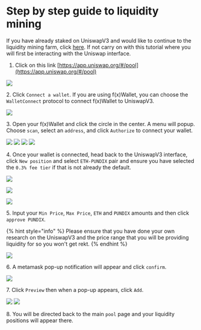 # Step by step guide to liquidity mining

If you have already staked on UniswapV3 and would like to continue to the liquidity mining farm, click [here](./). If not carry on with this tutorial where you will first be interacting with the Uniswap interface.

1. Click on this link [https://app.uniswap.org/#/pool](https://app.uniswap.org/#/pool)

![](<.gitbook/assets/Uniswap LP 1.png>)

2\. Click `Connect a wallet`. If you are using f(x)Wallet, you can choose the `WalletConnect` protocol to connect f(x)Wallet to UniswapV3.

![](<.gitbook/assets/Uniswap LP 2.png>)

3\. Open your f(x)Wallet and click the circle in the center. A menu will popup. Choose `scan`, select an `address`, and click `Authorize` to connect your wallet.

![](<.gitbook/assets/f(x)wallet1 (1).jpg>) ![](.gitbook/assets/f\(x\)wallet2.jpg) ![](<.gitbook/assets/f(x)wallet3 (1).jpg>) ![](.gitbook/assets/f\(x\)wallet4.jpg)

4\. Once your wallet is connected, head back to the UniswapV3 interface, click `New position` and select `ETH-PUNDIX` pair and ensure you have selected the `0.3% fee tier` if that is not already the default.

![](<.gitbook/assets/Uniswap LP 3 (1).png>)

![](<.gitbook/assets/Uniswap LP 4 (1).png>)

![](<.gitbook/assets/Uniswap LP 5.PNG>)

5\. Input your `Min Price`, `Max Price`, `ETH` and `PUNDIX` amounts and then click `approve PUNDIX`.

{% hint style="info" %}
Please ensure that you have done your own research on the UniswapV3 and the price range that you will be providing liquidity for so you won't get rekt.
{% endhint %}

![](<.gitbook/assets/Uniswap LP 6.PNG>)

6\. A metamask pop-up notification will appear and click `confirm`.

![](<.gitbook/assets/Uniswap LP 7.PNG>)

7\. Click `Preview` then when a pop-up appears, click `Add`.

![](<.gitbook/assets/Uniswap LP 8.PNG>) ![](<.gitbook/assets/Uniswap LP 9.PNG>)

8\. You will be directed back to the main `pool` page and your liquidity positions will appear there.
